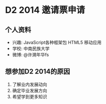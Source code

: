 # D2 2014 邀请票申请

## 个人资料

- 兴趣: JavaScript各种框架包 HTML5 移动应用
- 学校: 中南民族大学
- 微博: @许溯年华fs

## 想参加D2 2014的原因

 1. 了解业内发展动向
 2. 确定毕业发展方向
 3. 希望学到更多知识
